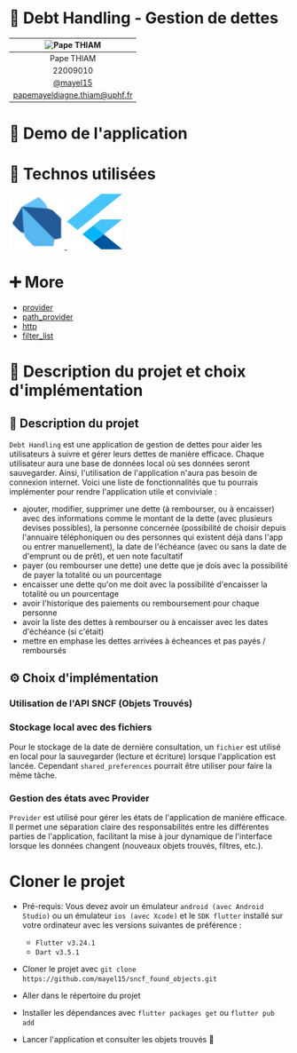 # 🔎 Debt Handling - Gestion de dettes

| ![Pape THIAM](https://avatars.githubusercontent.com/u/97792012?v=4) |
| :-----------------------------------------------------------------: |
|                             Pape THIAM                              |
|                              22009010                               |
|               [@mayel15](https://github.com/mayel15)                |
|                    papemayeldiagne.thiam@uphf.fr                    |

# 📱 Demo de l'application

# 🧰 Technos utilisées

<a href="https://dart.dev" target="_blank" rel="noreferrer"> <img src="./readme-images/dart.svg" alt="dart" width="100" height="100"/> </a> <a href="https://flutter.dev" target="_blank" rel="noreferrer"> <img src="./readme-images/flutter.svg" alt="flutter" width="100" height="100"/> </a>

# ➕ More

- [provider](https://pub.dev/packages/syncfusion_flutter_datepicker)
- [path_provider](https://pub.dev/packages/path_provider)
- [http](https://pub.dev/packages/http)
- [filter_list](https://pub.dev/packages/filter_list)

# 🧐 Description du projet et choix d'implémentation

## 📄 Description du projet

`Debt Handling` est une application de gestion de dettes pour aider les utilisateurs à suivre et gérer leurs dettes de manière efficace. Chaque utilisateur aura une base de données local où ses données seront sauvegarder. Ainsi, l'utilisation de l'application n'aura pas besoin de connexion internet.
Voici une liste de fonctionnalités que tu pourrais implémenter pour rendre l'application utile et conviviale :

- ajouter, modifier, supprimer une dette (à rembourser, ou à encaisser) avec des informations comme le montant de la dette (avec plusieurs devises possibles), la personne concernée (possibilité de choisir depuis l'annuaire téléphoniquen ou des personnes qui existent déjà dans l'app ou entrer manuellement), la date de l'échéance (avec ou sans la date de d'emprunt ou de prêt), et uen note facultatif
- payer (ou rembourser une dette) une dette que je dois avec la possibilité de payer la totalité ou un pourcentage
- encaisser une dette qu'on me doit avec la possibilité d'encaisser la totalité ou un pourcentage
- avoir l'historique des paiements ou remboursement pour chaque personne
- avoir la liste des dettes à rembourser ou à encaisser avec les dates d'échéance (si c'était)
- mettre en emphase les dettes arrivées à écheances et pas payés / remboursés

## ⚙️ Choix d'implémentation

### Utilisation de l'API SNCF (Objets Trouvés)

### Stockage local avec des fichiers

Pour le stockage de la date de dernière consultation, un `fichier` est utilisé en local pour la sauvegarder (lecture et écriture) lorsque l'application est lancée. Cependant `shared_preferences` pourrait être utiliser pour faire la même tâche.

### Gestion des états avec Provider

`Provider` est utilisé pour gérer les états de l'application de manière efficace. Il permet une séparation claire des responsabilités entre les différentes parties de l'application, facilitant la mise à jour dynamique de l'interface lorsque les données changent (nouveaux objets trouvés, filtres, etc.).

# Cloner le projet

- Pré-requis: Vous devez avoir un émulateur `android (avec Android Studio)` ou un émulateur `ios (avec Xcode)` et le `SDK flutter` installé sur votre ordinateur avec les versions suivantes de préférence :

  - `Flutter v3.24.1`
  - `Dart v3.5.1`

- Cloner le projet avec `git clone https://github.com/mayel15/sncf_found_objects.git`

- Aller dans le répertoire du projet

- Installer les dépendances avec `flutter packages get` ou `flutter pub add`

- Lancer l'application et consulter les objets trouvés 🥳
